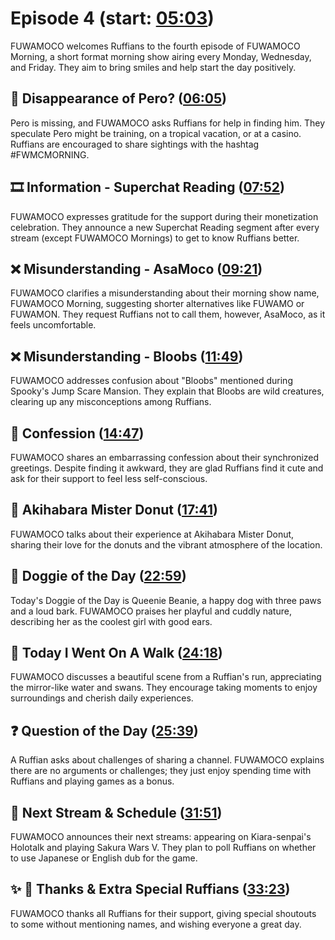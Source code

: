# Episode 4 (start: [05:03](https://youtu.be/cS_4XGXUOeg?t=05m03s))

FUWAMOCO welcomes Ruffians to the fourth episode of FUWAMOCO Morning, a short format morning show airing every Monday, Wednesday, and Friday. They aim to bring smiles and help start the day positively.

## 💜 Disappearance of Pero? ([06:05](https://youtu.be/cS_4XGXUOeg?t=06m05s))

Pero is missing, and FUWAMOCO asks Ruffians for help in finding him. They speculate Pero might be training, on a tropical vacation, or at a casino. Ruffians are encouraged to share sightings with the hashtag #FWMCMORNING.

## 🎞️ Information - Superchat Reading ([07:52](https://youtu.be/cS_4XGXUOeg?t=07m52s))

FUWAMOCO expresses gratitude for the support during their monetization celebration. They announce a new Superchat Reading segment after every stream (except FUWAMOCO Mornings) to get to know Ruffians better.

## ❌ Misunderstanding - AsaMoco ([09:21](https://youtu.be/cS_4XGXUOeg?t=09m21s))

FUWAMOCO clarifies a misunderstanding about their morning show name, FUWAMOCO Morning, suggesting shorter alternatives like FUWAMO or FUWAMON. They request Ruffians not to call them, however, AsaMoco, as it feels uncomfortable.

## ❌ Misunderstanding - Bloobs ([11:49](https://youtu.be/cS_4XGXUOeg?t=11m49s))

FUWAMOCO addresses confusion about "Bloobs" mentioned during Spooky's Jump Scare Mansion. They explain that Bloobs are wild creatures, clearing up any misconceptions among Ruffians.

## 🙊 Confession ([14:47](https://youtu.be/cS_4XGXUOeg?t=14m47s))

FUWAMOCO shares an embarrassing confession about their synchronized greetings. Despite finding it awkward, they are glad Ruffians find it cute and ask for their support to feel less self-conscious.

## 🍩 Akihabara Mister Donut ([17:41](https://youtu.be/cS_4XGXUOeg?t=17m41s))

FUWAMOCO talks about their experience at Akihabara Mister Donut, sharing their love for the donuts and the vibrant atmosphere of the location.

## 🐶 Doggie of the Day ([22:59](https://youtu.be/cS_4XGXUOeg?t=22m59s))

Today's Doggie of the Day is Queenie Beanie, a happy dog with three paws and a loud bark. FUWAMOCO praises her playful and cuddly nature, describing her as the coolest girl with good ears.

## 🚶 Today I Went On A Walk ([24:18](https://youtu.be/cS_4XGXUOeg?t=24m18s))

FUWAMOCO discusses a beautiful scene from a Ruffian's run, appreciating the mirror-like water and swans. They encourage taking moments to enjoy surroundings and cherish daily experiences.

## ❓ Question of the Day ([25:39](https://youtu.be/cS_4XGXUOeg?t=25m39s))

A Ruffian asks about challenges of sharing a channel. FUWAMOCO explains there are no arguments or challenges; they just enjoy spending time with Ruffians and playing games as a bonus.

## 📅 Next Stream & Schedule ([31:51](https://youtu.be/cS_4XGXUOeg?t=31m51s))

FUWAMOCO announces their next streams: appearing on Kiara-senpai's Holotalk and playing Sakura Wars V. They plan to poll Ruffians on whether to use Japanese or English dub for the game.

## ✨ 🐾 Thanks & Extra Special Ruffians ([33:23](https://youtu.be/cS_4XGXUOeg?t=33m23s))

FUWAMOCO thanks all Ruffians for their support, giving special shoutouts to some without mentioning names, and wishing everyone a great day.

